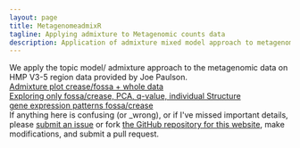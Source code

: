 ```yaml
---
layout: page
title: MetagenomeadmixR
tagline: Applying admixture to Metagenomic counts data
description: Application of admixture mixed model approach to metagenomic counts data
---
```


We apply the topic model/ admixture approach to the metagenomic data on HMP V3-5 region data provided by Joe Paulson. 
<br> [Admixture plot crease/fossa + whole data](project/hands_data.html)
<br> [Exploring only fossa/crease, PCA, q-value, individual Structure](project/explore_fossa_crease.html)
<br> [gene expression patterns fossa/crease](project/fossa_crease_qtlcharts.html)
<br>
If anything here is confusing (or _wrong), or if I've missed
important details, please
[submit an issue](https://github.com/kkdey/metagenomics/issues) or fork [the GitHub repository for this website](http://github.com/kkdey/metagenomics),
make modifications, and submit a pull request.

